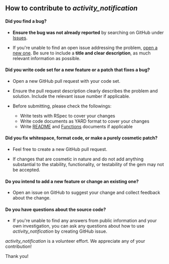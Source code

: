 ## How to contribute to *activity_notification*

#### **Did you find a bug?**

* **Ensure the bug was not already reported** by searching on GitHub under [Issues](https://github.com/simukappu/activity_notification/issues).

* If you're unable to find an open issue addressing the problem, [open a new one](https://github.com/simukappu/activity_notification/issues/new). Be sure to include a **title and clear description**, as much relevant information as possible.

#### **Did you write code set for a new feature or a patch that fixes a bug?**

* Open a new GitHub pull request with your code set.

* Ensure the pull request description clearly describes the problem and solution. Include the relevant issue number if applicable.

* Before submitting, please check the followings:
  * Write tests with RSpec to cover your changes
  * Write code documents as YARD format to cover your changes
  * Write [README](/README.md) and [Functions](/docs/Functions.md) documents if applicable

#### **Did you fix whitespace, format code, or make a purely cosmetic patch?**

* Feel free to create a new GitHub pull request.

* If changes that are cosmetic in nature and do not add anything substantial to the stability, functionality, or testability of the gem may not be accepted.

#### **Do you intend to add a new feature or change an existing one?**

* Open an issue on GitHub to suggest your change and collect feedback about the change.

#### **Do you have questions about the source code?**

* If you're unable to find any answers from public information and your own investigation, you can ask any questions about how to use *activity_notification* by creating GitHub issue.

*activity_notification* is a volunteer effort. We appreciate any of your contribution!

Thank you!